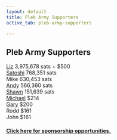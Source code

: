 ```yaml
---
layout: default
title: Pleb Army Supporters
active_tab: pleb-army-supporters

---
```


<a id="pleb-army"></a>
<div class="highlight-section2">
    <h2>Pleb Army Supporters</h2>
    <div class="white-divider-mid"></div>
    <p>
        <a href="https://twitter.com/babeswhobitcoin" target="_blank">Liz</a> 3,975,678 sats + $500<br>
        <a href="https://wtfhappenedin1971.com" target="_blank">Satoshi</a> 768,351 sats<br> 
        Mike 630,453 sats<br> 
        <a href="https://www.exponentiallayers.com/" target="_blank">Andy</a> 566,360 sats<br>
        <a href="https://bitcoin101pro.com/products" target="_blank">Shawn</a> 151,639 sats<br> 
        <a href="https://medium.com/@MichaelYouKnow" target="_blank">Michael</a> $214<br>
        <a href="https://bitblockboom.com/" target="_blank">Gary</a> $200<br>
        Rodd $161<br>
        John $161<br>
    </p>
    <div class="white-divider-mid"></div>
</div>


<div class="highlight-section2">
    <h4><a href="/sponsorship">Click here for sponsorship opportunities.</a></h4>
</div>
